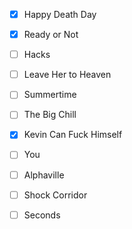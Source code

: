 * [X] Happy Death Day

* [X] Ready or Not

* [ ] Hacks

* [ ] Leave Her to Heaven

* [ ] Summertime

* [ ] The Big Chill

* [X] Kevin Can Fuck Himself

* [ ] You

* [ ] Alphaville

* [ ] Shock Corridor

* [ ] Seconds